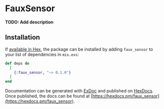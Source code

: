 # FauxSensor

**TODO: Add description**

## Installation

If [available in Hex](https://hex.pm/docs/publish), the package can be installed
by adding `faux_sensor` to your list of dependencies in `mix.exs`:

```elixir
def deps do
  [
    {:faux_sensor, "~> 0.1.0"}
  ]
end
```

Documentation can be generated with [ExDoc](https://github.com/elixir-lang/ex_doc)
and published on [HexDocs](https://hexdocs.pm). Once published, the docs can
be found at [https://hexdocs.pm/faux_sensor](https://hexdocs.pm/faux_sensor).


